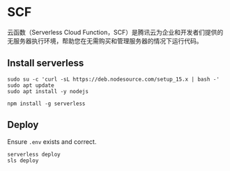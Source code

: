 # SCF
云函数（Serverless Cloud Function，SCF）是腾讯云为企业和开发者们提供的无服务器执行环境，帮助您在无需购买和管理服务器的情况下运行代码。

## Install serverless
```
sudo su -c 'curl -sL https://deb.nodesource.com/setup_15.x | bash -'
sudo apt update
sudo apt install -y nodejs

npm install -g serverless
```

## Deploy

Ensure `.env` exists and correct.
```
serverless deploy
sls deploy
```

